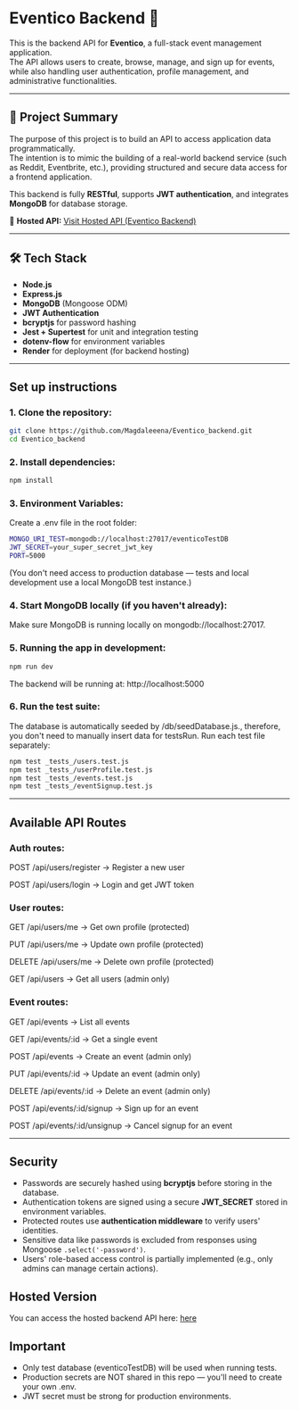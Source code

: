 # Eventico Backend 🎉

This is the backend API for **Eventico**, a full-stack event management application.  
The API allows users to create, browse, manage, and sign up for events, while also handling user authentication, profile management, and administrative functionalities.

---

## 🚀 Project Summary

The purpose of this project is to build an API to access application data programmatically.  
The intention is to mimic the building of a real-world backend service (such as Reddit, Eventbrite, etc.), providing structured and secure data access for a frontend application.

This backend is fully **RESTful**, supports **JWT authentication**, and integrates **MongoDB** for database storage.

🔗 **Hosted API:** [Visit Hosted API (Eventico Backend)](https://eventico-backend.onrender.com/api/endpoints)  


---

## 🛠 Tech Stack

- **Node.js**
- **Express.js**
- **MongoDB** (Mongoose ODM)
- **JWT Authentication**
- **bcryptjs** for password hashing
- **Jest + Supertest** for unit and integration testing
- **dotenv-flow** for environment variables
- **Render** for deployment (for backend hosting)

---

## Set up instructions
### 1. Clone the repository:

   ```bash
git clone https://github.com/Magdaleeena/Eventico_backend.git
cd Eventico_backend
```
### 2. Install dependencies:
  ```bash
npm install
  ```

### 3. Environment Variables:
Create a .env file in the root folder:

  ```bash
MONGO_URI_TEST=mongodb://localhost:27017/eventicoTestDB
JWT_SECRET=your_super_secret_jwt_key
PORT=5000
```
(You don't need access to production database — tests and local development use a local MongoDB test instance.)

### 4. Start MongoDB locally (if you haven't already):
Make sure MongoDB is running locally on mongodb://localhost:27017.

### 5. Running the app in development:
```bash
npm run dev
```
The backend will be running at:
http://localhost:5000

### 6. Run the test suite:
The database is automatically seeded by /db/seedDatabase.js., therefore, you don't need to manually insert data for testsRun. 
Run each test file separately:
```bash
npm test _tests_/users.test.js
npm test _tests_/userProfile.test.js
npm test _tests_/events.test.js 
npm test _tests_/eventSignup.test.js
```

---

## Available API Routes

### Auth routes:

POST /api/users/register → Register a new user

POST /api/users/login → Login and get JWT token

### User routes:

GET /api/users/me → Get own profile (protected)

PUT /api/users/me → Update own profile (protected)

DELETE /api/users/me → Delete own profile (protected)

GET /api/users → Get all users (admin only)

### Event routes:

GET /api/events → List all events

GET /api/events/:id → Get a single event

POST /api/events → Create an event (admin only)

PUT /api/events/:id → Update an event (admin only)

DELETE /api/events/:id → Delete an event (admin only)

POST /api/events/:id/signup → Sign up for an event

POST /api/events/:id/unsignup → Cancel signup for an event

---

## Security
- Passwords are securely hashed using **bcryptjs** before storing in the database.
- Authentication tokens are signed using a secure **JWT_SECRET** stored in environment variables.
- Protected routes use **authentication middleware** to verify users' identities.
- Sensitive data like passwords is excluded from responses using Mongoose `.select('-password')`.
- Users' role-based access control is partially implemented (e.g., only admins can manage certain actions).

## Hosted Version
You can access the hosted backend API here: [here](https://eventico-backend.onrender.com/api/endpoints)

## Important
- Only test database (eventicoTestDB) will be used when running tests.
- Production secrets are NOT shared in this repo — you'll need to create your own .env.
- JWT secret must be strong for production environments.





